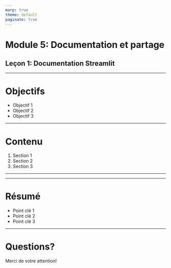```yaml
---
marp: true
theme: default
paginate: true
---
```


# Module 5: Documentation et partage
## Leçon 1: Documentation Streamlit

---

# Objectifs

- Objectif 1
- Objectif 2
- Objectif 3

---

# Contenu

1. Section 1
2. Section 2
3. Section 3

---

<!-- Ajoutez d'autres diapositives ici -->

---

# Résumé

- Point clé 1
- Point clé 2
- Point clé 3

---

# Questions?

Merci de votre attention!

